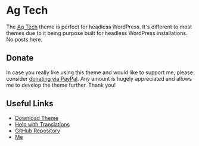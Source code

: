 # Ag Tech

The [Ag Tech](https://wordpress.org/themes/agtech/) theme is perfect for headless WordPress. It's different to most themes due to it being purpose built for headless WordPress installations. No posts here.

## Donate

In case you really like using this theme and would like to support me, please consider [donating via PayPal](https://www.paypal.com/paypalme/kasperaamodt). Any amount is hugely appreciated and allows me to develop the theme further. Thank you!

## Useful Links

- [Download Theme](https://wordpress.org/themes/agtech/)
- [Help with Translations](https://translate.wordpress.org/projects/wp-themes/agtech)
- [GitHub Repository](https://github.com/aamodtgroup/agtech-wp)
- [Me](https://aamodtgroup.com/)
